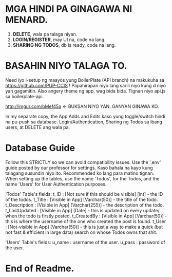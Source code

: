# MGA HINDI PA GINAGAWA NI MENARD.
1. <b>DELETE</b>, wala pa talaga niyan.
2. <b>LOGIN/REGISTER</b>, may UI na, code na lang.
3. <b>SHARING NG TODOS</b>, db is ready, code na lang.

# BASAHIN NIYO TALAGA TO.
Need iyo i-setup ng maayos yung BoilerPlate (API branch) na makukuha sa https://github.com/PUP-CCIS ! Papahirapan niyo lang sarili niyo kung d niyo yan gagamitin. Also angery theme ng app, wag bida bida. Tignan niyo api.js sa boilerplate-api.

http://imgur.com/bMef45q <- BUKSAN NIYO YAN. GANYAN GINAWA KO.

In my separate copy, the App Adds and Edits kaso yung toggle/switch hindi na pu-push sa database. Login/Authentication, Sharing ng Todos sa ibang users, at DELETE ang wala pa.

# Database Guide
Follow this STRICTLY so we can avoid compatibility issues. Use the '.env' guide posted by our professor for settings.
Kaso bahala na kayo kung talagang susundin niyo ito. Recommended ko lang para matino tignan.
When setting up the tables, use the name 'Todos', for the Todos, and the name 'Users' for User Authentication purposes.

'Todos' Table's fields:
t_ID : [Not sure if this should be visible] [int] - the ID of the todos.
t_Title : [Visible in App] [Varchar(50)] - the title of the todo.
t_Description : [Visible in App] [Varchar(255)] - the description of the todo.
t_LastUpdated : [Visible in App] [Date] - this is updated on every update/ when the todo is firstly posted.
t_CreatedBy : [Visible in App] [Varchar(50)] - this is where the username of the one who created the post is found.
t_User : [Not-visible in App] [Varchar(50)] - this is just a way to make a quick (but not fast & efficient in large data) search on whose Todos owns that shit.

'Users' Table's fields:
u_name : username of the user.
u_pass : password of the user.

# End of Readme.
